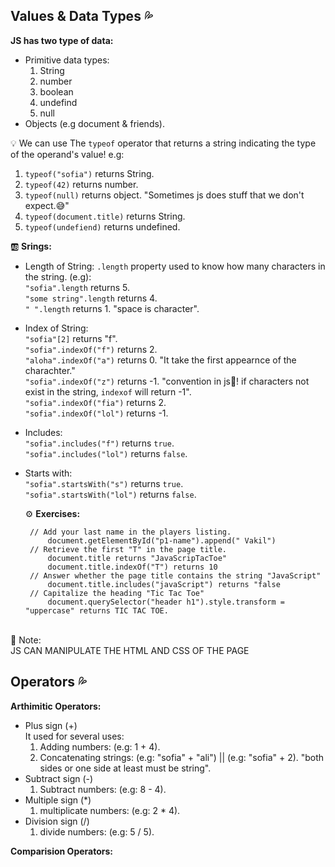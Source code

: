 ## Values & Data Types :sweat_drops:
**JS has two type of data:**
- Primitive data types:
    1. String
    2. number
    3. boolean
    4. undefind
    5. null  
- Objects (e.g document & friends).
  
💡 We can use The `typeof` operator that returns a string indicating the type of the operand's value! e.g:
 1. `typeof("sofia")` returns String.
 2. `typeof(42)` returns number.
 3. `typeof(null)` returns object. "Sometimes js does stuff that we don't expect.:sweat_smile:"
 4. `typeof(document.title)` returns String.
 5. `typeof(undefiend)` returns undefined.

:ab: **Srings:**
- Length of String:
`.length` property used to know how many characters in the string. 
(e.g):
<br/>`"sofia".length` returns 5.
<br/>`"some string".length` returns 4.
<br/>`" ".length` returns 1. "space is character".

- Index of String:
<br/>`"sofia"[2]` returns "f".
<br/>`"sofia".indexOf("f")` returns 2.
<br/>`"aloha".indexOf("a")` returns 0. "It take the first appearnce of the charachter."
<br/>`"sofia".indexOf("z")` returns -1. "convention in js🚩! if characters not exist in the string, `indexof` will return -1".
<br/>`"sofia".indexOf("fia")` returns 2.
<br/>`"sofia".indexOf("lol")` returns -1. 

- Includes:
<br/>`"sofia".includes("f")` returns `true`.
<br/>`"sofia".includes("lol")` returns `false`.

- Starts with:
<br/>`"sofia".startsWith("s")` returns `true`.
<br/>`"sofia".startsWith("lol")` returns `false`.

  ⚙️ **Exercises:**
   ```
    // Add your last name in the players listing.
        document.getElementById("p1-name").append(" Vakil")
    // Retrieve the first "T" in the page title.
        document.title returns "JavaScripTacToe"
        document.title.indexOf("T") returns 10
    // Answer whether the page title contains the string "JavaScript"
        document.title.includes("javaScript") returns "false
    // Capitalize the heading "Tic Tac Toe"
        document.querySelector("header h1").style.transform = "uppercase" returns TIC TAC TOE. 
<br/>
💌 Note:
    <br/>JS CAN MANIPULATE THE HTML AND CSS OF THE PAGE


## Operators :sweat_drops:
**Arthimitic Operators:**
- Plus sign (+) 
<br/>It used for several uses:
    1. Adding numbers: (e.g: 1 + 4).
    2. Concatenating strings: (e.g: "sofia" + "ali") || (e.g: "sofia" + 2). "both sides or one side at least must be string".
- Subtract sign (-)
    1. Subtract numbers: (e.g: 8 - 4).
- Multiple sign (*)
    1. multiplicate numbers: (e.g: 2 * 4).
- Division sign (/)
    1. divide numbers: (e.g: 5 / 5).
  
**Comparision Operators:**
